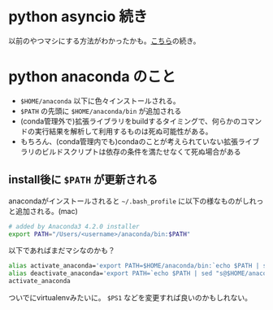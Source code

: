 # python asyncio 続き

以前のやつマシにする方法がわかったかも。[こちら](../20160929/example_asyncio/)の続き。

# python anaconda のこと

- `$HOME/anaconda` 以下に色々インストールされる。
- `$PATH` の先頭に `$HOME/anaconda/bin` が追加される
- (conda管理外で)拡張ライブラリをbuildするタイミングで、何らかのコマンドの実行結果を解析して利用するものは死ぬ可能性がある。
- もちろん、(conda管理内でも)condaのことが考えられていない拡張ライブラリのビルドスクリプトは依存の条件を満たせなくて死ぬ場合がある

## install後に `$PATH` が更新される

anacondaがインストールされると `~/.bash_profile` に以下の様なものがしれっと追加される。(mac)

```bash
# added by Anaconda3 4.2.0 installer
export PATH="/Users/<username>/anaconda/bin:$PATH"
```

以下であればまだマシなのかも？

```bash
alias activate_anaconda='export PATH=$HOME/anaconda/bin:`echo $PATH | sed "s@$HOME/anaconda/bin:@@g"`'
alias deactivate_anaconda='export PATH=`echo $PATH | sed "s@$HOME/anaconda/bin:@@g"`'
activate_anaconda
```

ついでにvirtualenvみたいに。 `$PS1` などを変更すれば良いのかもしれない。
